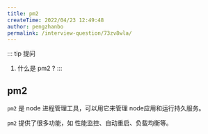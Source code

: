 ```yaml
---
title: pm2
createTime: 2022/04/23 12:49:48
author: pengzhanbo
permalink: /interview-question/73zv8wla/
---
```


::: tip 提问
1. 什么是 pm2 ?
:::

## pm2

`pm2` 是 node 进程管理工具，可以用它来管理 node应用和运行持久服务。

`pm2` 提供了很多功能，如 性能监控、自动重启、负载均衡等。
